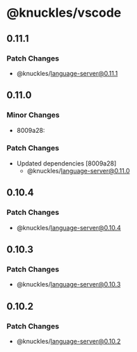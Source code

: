 # @knuckles/vscode

## 0.11.1

### Patch Changes

- @knuckles/language-server@0.11.1

## 0.11.0

### Minor Changes

- 8009a28:

### Patch Changes

- Updated dependencies [8009a28]
  - @knuckles/language-server@0.11.0

## 0.10.4

### Patch Changes

- @knuckles/language-server@0.10.4

## 0.10.3

### Patch Changes

- @knuckles/language-server@0.10.3

## 0.10.2

### Patch Changes

- @knuckles/language-server@0.10.2
